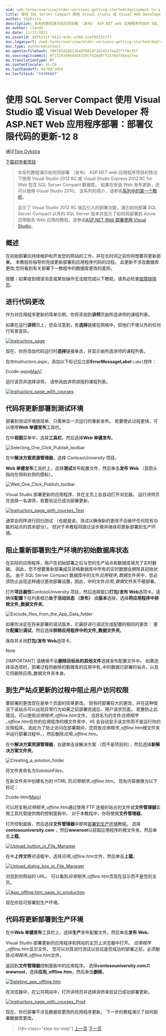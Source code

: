 ```yaml
---
uid: web-forms/overview/older-versions-getting-started/deployment-to-a-hosting-provider/deployment-to-a-hosting-provider-deploying-a-code-only-update-8-of-12
title: 使用 SQL Server Compact 使用 Visual Studio 或 Visual Web Developer 将 ASP.NET Web 应用程序部署：部署仅限代码的更新-8 12 |Microsoft Docs
author: tdykstra
description: 本系列教程演示如何将部署 （发布） ASP.NET web 应用程序项目的 SQL Server Compact 数据库使用包含的 Visual Stu...
ms.author: riande
ms.date: 11/17/2011
ms.assetid: ddf6252f-9413-4c0c-a360-2cef8d231717
msc.legacyurl: /web-forms/overview/older-versions-getting-started/deployment-to-a-hosting-provider/deployment-to-a-hosting-provider-deploying-a-code-only-update-8-of-12
msc.type: authoredcontent
ms.openlocfilehash: f06fd5d28613ba8f881df2d1422fead2fff8c35f
ms.sourcegitcommit: 0f1119340e4464720cfd16d0ff15764746ea1fea
ms.translationtype: MT
ms.contentlocale: zh-CN
ms.lasthandoff: 04/09/2019
ms.locfileid: "59399887"
---
```

# <a name="deploying-an-aspnet-web-application-with-sql-server-compact-using-visual-studio-or-visual-web-developer-deploying-a-code-only-update---8-of-12"></a>使用 SQL Server Compact 使用 Visual Studio 或 Visual Web Developer 将 ASP.NET Web 应用程序部署：部署仅限代码的更新-12 8

通过[Tom Dykstra](https://github.com/tdykstra)

[下载初学者项目](http://code.msdn.microsoft.com/Deploying-an-ASPNET-Web-4e31366b)

> 本系列教程演示如何将部署 （发布） ASP.NET web 应用程序项目的情况下使用 Visual Studio 2012 RC 或 Visual Studio Express 2012 RC for Web 包含 SQL Server Compact 数据库。 如果在安装 Web 发布更新，还可以使用 Visual Studio 2010。 该系列的简介，请参阅[系列中的第一个教程](deployment-to-a-hosting-provider-introduction-1-of-12.md)。
> 
> 显示了 Visual Studio 2012 RC 版后引入的部署功能，演示如何部署 SQL Server Compact 以外的 SQL Server 版本并显示了如何将部署到 Azure 应用服务 Web 应用的教程，请参阅[ASP.NET Web 部署使用 Visual Studio](../../deployment/visual-studio-web-deployment/introduction.md)。


## <a name="overview"></a>概述

在初始部署后持续维护和开发您的网站的工作，并在长时间之前你将想要将更新部署。 本教程将指导你完成更新部署到应用程序代码的过程。 此更新不涉及数据库更改;您将看到有关部署下一教程中的数据库更改的差异。

提醒：如果收到错误消息或某些操作无法按完成以下教程，请务必检查[故障排除页](deployment-to-a-hosting-provider-creating-and-installing-deployment-packages-12-of-12.md)。

## <a name="making-a-code-change"></a>进行代码更改

作为对应用程序更新的简单示例，你将添加到**讲师**页由所选讲师的课程列表。

如果在运行**讲师**页上，您会注意到，有**选择**链接在网格中，但他们不使以外的任何行背景变灰。

[![Instructors_page](deployment-to-a-hosting-provider-deploying-a-code-only-update-8-of-12/_static/image2.png)](deployment-to-a-hosting-provider-deploying-a-code-only-update-8-of-12/_static/image1.png)

现在，你将添加代码运行时**选择**链接单击，并显示由所选讲师的课程列表。

在中*Instructors.aspx*，添加以下标记后立即**ErrorMessageLabel** `Label`控件：

[!code-aspx[Main](deployment-to-a-hosting-provider-deploying-a-code-only-update-8-of-12/samples/sample1.aspx)]

运行该页并选择讲师。 请参阅由讲师讲授的课程列表。

[![Instructors_page_with_courses](deployment-to-a-hosting-provider-deploying-a-code-only-update-8-of-12/_static/image4.png)](deployment-to-a-hosting-provider-deploying-a-code-only-update-8-of-12/_static/image3.png)

## <a name="deploying-the-code-update-to-the-test-environment"></a>代码将更新部署到测试环境

部署到测试环境很简单，只需单击一次运行的重新发布。 若要使此过程更快，可以使用**Web 单键发布**工具栏。

在中**视图**菜单中，选择**工具栏**，然后选择**Web 单键发布**。

![Selecting_One_Click_Publish_toolbar](deployment-to-a-hosting-provider-deploying-a-code-only-update-8-of-12/_static/image5.png)

在中**解决方案资源管理器**，选择 ContosoUniversity 项目。

**Web 单键发布**工具栏上，选择**测试**发布配置文件，然后单击**发布 Web** （其箭头指向左侧和右侧的图标）。

![Web_One_Click_Publish_toolbar](deployment-to-a-hosting-provider-deploying-a-code-only-update-8-of-12/_static/image6.png)

Visual Studio 部署更新的应用程序，并在主页上会自动打开浏览器。 运行讲师页并选择一名讲师，若要验证已成功部署更新。

[![Instructors_page_with_courses_Test](deployment-to-a-hosting-provider-deploying-a-code-only-update-8-of-12/_static/image8.png)](deployment-to-a-hosting-provider-deploying-a-code-only-update-8-of-12/_static/image7.png)

通常会同样进行回归测试 （也就是说，测试以确保新的更改不会破坏任何现有功能的站点的其余部分）。 但对于本教程将跳过该步骤并继续将更新部署到生产环境。

## <a name="preventing-redeployment-of-the-initial-database-state-to-production"></a>阻止重新部署到生产环境的初始数据库状态

在实际的应用程序，用户在初始部署之后与您的生产站点和数据库填充了实时数据。 因此，您不想要重新部署成员资格数据库中所有的实时数据会擦除其初始状态。 由于 SQL Server Compact 数据库中的文件*应用程序\_数据*文件夹中，您必须防止出现这种通过更改部署设置，因此，中的文件*应用\_数据*文件夹不被部署。

打开**项目属性**ContosoUniversity 项目，然后选择窗口**打包/发布 Web**选项卡。请确保**配置**下拉列表框已**处于活动状态 （发布）** 或**版本**选择，选择**将应用程序中排除文件\_数据文件夹**。

![Exclude_files_from_the_App_Data_folder](deployment-to-a-hosting-provider-deploying-a-code-only-update-8-of-12/_static/image9.png)

如果你决定在将来部署的调试版本，它最好进行调试生成配置的相同的更改： 更改**配置**到**调试**，然后选择**排除应用程序中的文件\_数据文件夹**。

保存并关闭**打包/发布 Web**选项卡。

> [!NOTE] 
> 
> [!IMPORTANT]
> 请确保不会**删除目标处的其他文件**选择发布配置文件中。 如果选择该选项时，部署过程将删除的数据库的应用中有\_中的数据已部署的站点，以及它将删除应用\_数据文件夹本身。


## <a name="preventing-user-access-to-the-production-site-during-update"></a>到生产站点更新的过程中阻止用户访问权限

要部署的更改现在是单个页面的简单更改。 但有时部署较大的更改，并在这种情况下该站点可以出现异常行为如果之前部署完成后，用户请求页面。 若要防止此情况，可以使用*应用程序\_offline.htm*文件。 当将名为的文件*应用程序\_offline.htm*在你的应用程序的根文件夹中，IIS 会自动显示该文件而不是运行你的应用程序。 因此为了防止访问在部署期间，您将放*应用程序\_offline.htm*根文件夹中运行部署过程中，，然后删除*应用\_offline.htm*。

在中**解决方案资源管理器**，右键单击该解决方案 （而不是项目的），然后选择**新解决方案文件夹**。

![Creating_a_solution_folder](deployment-to-a-hosting-provider-deploying-a-code-only-update-8-of-12/_static/image10.png)

将文件夹命名为*SolutionFiles*。

在新文件夹中创建名为的 HTML 页*应用程序\_offline.htm*。 现有内容替换为以下标记：

[!code-html[Main](deployment-to-a-hosting-provider-deploying-a-code-only-update-8-of-12/samples/sample2.html)]

可以将复制*应用程序\_offline.htm*通过使用 FTP 连接的站点的文件或**文件管理器**实用工具托管提供商的控制面板中。 对于本教程中，你将使用**文件管理器**。

打开控制面板，然后选择**文件管理器**中那样[部署到生产环境](deployment-to-a-hosting-provider-deploying-to-the-production-environment-7-of-12.md)教程。 选择**contosouniversity.com** ，然后**wwwroot**以获取应用程序的根文件夹，然后单击**上载**。

[![Upload_button_in_File_Manager](deployment-to-a-hosting-provider-deploying-a-code-only-update-8-of-12/_static/image12.png)](deployment-to-a-hosting-provider-deploying-a-code-only-update-8-of-12/_static/image11.png)

在中**上传文件**对话框中，选择*应用\_offline.htm*文件，然后单击**上载**。

[![Upload_dialog_box_in_File_Manager](deployment-to-a-hosting-provider-deploying-a-code-only-update-8-of-12/_static/image14.png)](deployment-to-a-hosting-provider-deploying-a-code-only-update-8-of-12/_static/image13.png)

浏览到你网站的 URL。 可以看到*应用程序\_offline.htm*页现在显示而不是您的主页。

[![App_offline.htm_page_in_production](deployment-to-a-hosting-provider-deploying-a-code-only-update-8-of-12/_static/image16.png)](deployment-to-a-hosting-provider-deploying-a-code-only-update-8-of-12/_static/image15.png)

现在你现可部署到生产环境。

## <a name="deploying-the-code-update-to-the-production-environment"></a>代码将更新部署到生产环境

在中**Web 单键发布**工具栏上，选择**生产**发布配置文件，然后单击**发布 Web**。

Visual Studio 部署更新的应用程序和网站的主页上浏览器中打开。 *应用程序\_offline.htm*显示文件。 您可以对其进行测试以验证是否成功的部署之前，必须删除*应用程序\_offline.htm*文件。

返回到**文件管理器**控制面板中的应用程序。 选择**contosouniversity.com**并**wwwroot**，选择**应用\_offline.htm**，然后单击**删除**。

[![Deleting_app_offline.htm](deployment-to-a-hosting-provider-deploying-a-code-only-update-8-of-12/_static/image18.png)](deployment-to-a-hosting-provider-deploying-a-code-only-update-8-of-12/_static/image17.png)

在浏览器中，在公共网站中，打开讲师页并选择讲师来验证已成功部署更新。

[![Instructors_page_with_courses_Prod](deployment-to-a-hosting-provider-deploying-a-code-only-update-8-of-12/_static/image20.png)](deployment-to-a-hosting-provider-deploying-a-code-only-update-8-of-12/_static/image19.png)

现在，你已部署不涉及数据库更改的应用程序更新。 下一步的教程演示了如何部署数据库更改。

> [!div class="step-by-step"]
> [上一页](deployment-to-a-hosting-provider-deploying-to-the-production-environment-7-of-12.md)
> [下一页](deployment-to-a-hosting-provider-deploying-a-database-update-9-of-12.md)
